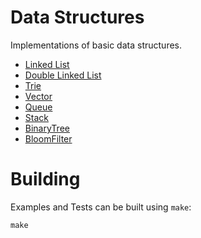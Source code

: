 # Data Structures

Implementations of basic data structures.

- [Linked List](./LinkedList/)
- [Double Linked List](./DoubleLinkedList/)
- [Trie](./Trie/)
- [Vector](./Vector/)
- [Queue](./Queue/)
- [Stack](./Stack/)
- [BinaryTree](./BinaryTree/)
- [BloomFilter](./BloomFilter/)

# Building

Examples and Tests can be built using `make`:

```
make
```